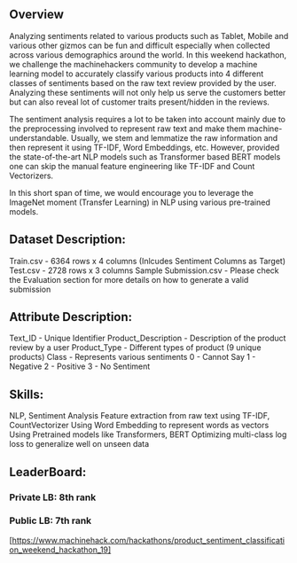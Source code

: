 ## Overview
Analyzing sentiments related to various products such as Tablet, Mobile and various other gizmos can be fun and difficult especially when collected across various demographics around the world. In this weekend hackathon, we challenge the machinehackers community to develop a machine learning model to accurately classify various products into 4 different classes of sentiments based on the raw text review provided by the user. Analyzing these sentiments will not only help us serve the customers better but can also reveal lot of customer traits present/hidden in the reviews.

The sentiment analysis requires a lot to be taken into account mainly due to the preprocessing involved to represent raw text and make them machine-understandable. Usually, we stem and lemmatize the raw information and then represent it using TF-IDF, Word Embeddings, etc. However, provided the state-of-the-art NLP models such as Transformer based BERT models one can skip the manual feature engineering like TF-IDF and Count Vectorizers.

In this short span of time, we would encourage you to leverage the ImageNet moment (Transfer Learning) in NLP using various pre-trained models.

 

## Dataset Description:

Train.csv - 6364 rows x 4 columns (Inlcudes Sentiment Columns as Target)
Test.csv - 2728 rows x 3 columns
Sample Submission.csv - Please check the Evaluation section for more details on how to generate a valid submission
 

## Attribute Description:

Text_ID - Unique Identifier
Product_Description - Description of the product review by a user
Product_Type - Different types of product (9 unique products)
Class - Represents various sentiments
0 - Cannot Say
1 - Negative
2 - Positive
3 - No Sentiment

## Skills:
NLP, Sentiment Analysis
Feature extraction from raw text using TF-IDF, CountVectorizer
Using Word Embedding to represent words as vectors
Using Pretrained models like Transformers, BERT
Optimizing multi-class log loss to generalize well on unseen data

## LeaderBoard:
### Private LB: 8th rank
### Public LB: 7th rank
[https://www.machinehack.com/hackathons/product_sentiment_classification_weekend_hackathon_19]
